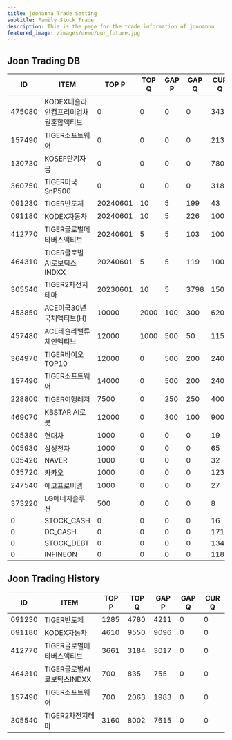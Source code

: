 ```yaml
---
title: joonanna Trade Setting
subtitle: Family Stock Trade
description: This is the page for the trade information of joonanna
featured_image: /images/demo/our_future.jpg
---
```


## Joon Trading DB

|ID|ITEM |TOP P|TOP Q|GAP P|GAP Q|CUR Q|SELLQ|SELL|BUY|
|--|-----|--|--|--|--|--|--|--|--|
|475080|KODEX테슬라인컴프리미엄채권혼합액티브|0|0|0|0|343|0|0|0|
|157490|TIGER소프트웨어|0|0|0|0|2132|700|2063|1983|
|130730|KOSEF단기자금|0|0|0|0|780|0|0|0|
|360750|TIGER미국SnP500|0|0|0|0|318|0|0|0|
|091230|TIGER반도체|20240601|10|5|199|43|1285|4780|4211|
|091180|KODEX자동차|20240601|10|5|226|100|4610|9550|9096|
|412770|TIGER글로벌메타버스액티브|20240601|5|5|103|100|3661|3184|3017|
|464310|TIGER글로벌AI로보틱스INDXX|20240601|5|5|119|100|700|835|755|
|305540|TIGER2차전지테마|20230601|10|5|3798|1500|3160|8002|7615|
|453850|ACE미국30년국채액티브(H)|10000|2000|100|300|6200|0|0|0|
|457480|ACE테슬라밸류체인액티브|12000|1000|500|50|1150|0|0|0|
|364970|TIGER바이오TOP10|12000|0|500|200|2400|0|0|0|
|157490|TIGER소프트웨어|14000|0|500|200|2400|0|0|0|
|228800|TIGER여행레저|7500|0|250|250|4000|0|0|0|
|469070|KBSTAR AI로봇|12000|0|300|100|900|0|0|0|
|005380|현대차|1000|0|0|0|19|0|0|0|
|005930|삼성전자|1000|0|0|0|65|0|0|0|
|035420|NAVER|1000|0|0|0|32|0|0|0|
|035720|카카오|1000|0|0|0|123|0|0|0|
|247540|에코프로비엠|1000|0|0|0|27|0|0|0|
|373220|LG에너지솔루션|500|0|0|0|8|0|0|0|
|0|STOCK_CASH|0|0|0|0|16|0|0|0|
|0|DC_CASH|0|0|0|0|171|0|0|0|
|0|STOCK_DEBT|0|0|0|0|1349|0|0|0|
|0|INFINEON|0|0|0|0|1184|0|0|0|


## Joon Trading History

|ID|ITEM |TOP P|TOP Q|GAP P|GAP Q|CUR Q|
|--|-----|--|--|--|--|--|
|091230|TIGER반도체|1285|4780|4211|0|0|
|091180|KODEX자동차|4610|9550|9096|0|0|
|412770|TIGER글로벌메타버스액티브|3661|3184|3017|0|0| 
|464310|TIGER글로벌AI로보틱스INDXX|700|835|755|0|0|
|157490|TIGER소프트웨어|700|2063|1983|0|0|
|305540|TIGER2차전지테마|3160|8002|7615|0|0|
